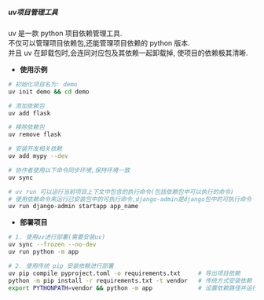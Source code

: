 ##### uv项目管理工具

uv 是一款 python 项目依赖管理工具.  
不仅可以管理项目依赖包,还能管理项目依赖的 python 版本.  
并且 uv 在卸载包时,会连同对应包及其依赖一起卸载掉, 使项目的依赖极其清晰.  

- **使用示例**
```bash
# 初始化项目名为: demo
uv init demo && cd demo

# 添加依赖包
uv add flask

# 移除依赖包
uv remove flask

# 安装开发相关依赖
uv add mypy --dev

# 协作者使用以下命令同步环境,保持环境一致
uv sync

# uv run 可以运行当前项目上下文中包含的执行命令(包括依赖包中可以执行的命令)
# 使用依赖命令来运行已安装包中的可执行命令,django-admin是django包中的可执行命令
uv run django-admin startapp app_name
```

- **部署项目**
```bash
# 1. 使用uv进行部署(需要安装uv)
uv sync --frozen --no-dev
uv run python -m app

# 2. 使用传统 pip 安装依赖进行部署
uv pip compile pyproject.toml -o requirements.txt     # 导出项目依赖
python -m pip install -r requirements.txt -t vendor   # 传统方式安装依赖
export PYTHONPATH=vendor && python -m app             # 设置依赖路径并运行
```